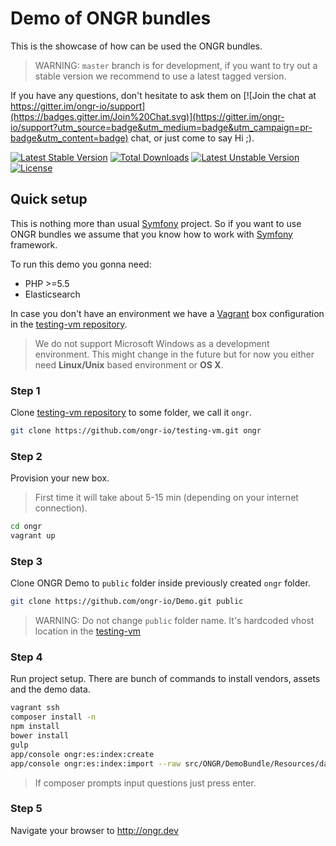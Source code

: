 # Demo of ONGR bundles

This is the showcase of how can be used the ONGR bundles.

> WARNING: `master` branch is for development, if you want to try out a stable version we recommend to use a latest tagged version.

If you have any questions, don't hesitate to ask them on [![Join the chat at https://gitter.im/ongr-io/support](https://badges.gitter.im/Join%20Chat.svg)](https://gitter.im/ongr-io/support?utm_source=badge&utm_medium=badge&utm_campaign=pr-badge&utm_content=badge)
 chat, or just come to say Hi ;).

[![Latest Stable Version](https://poser.pugx.org/ongr-io/Demo/v/stable)](https://packagist.org/packages/ongr-io/Demo)
[![Total Downloads](https://poser.pugx.org/ongr-io/Demo/downloads)](https://packagist.org/packages/ongr-io/Demo)
[![Latest Unstable Version](https://poser.pugx.org/ongr-io/Demo/v/unstable)](https://packagist.org/packages/ongr-io/Demo)
[![License](https://poser.pugx.org/ongr-io/Demo/license)](https://packagist.org/packages/ongr-io/Demo)


## Quick setup

This is nothing more than usual [Symfony](https://github.com/symfony/symfony-standard) project. 
So if you want to use ONGR bundles we assume that you know how to work with [Symfony](https://github.com/symfony/symfony) framework.

To run this demo you gonna need:
* PHP >=5.5
* Elasticsearch
    
In case you don't have an environment we have a [Vagrant](https://www.vagrantup.com) box configuration in the [testing-vm repository](https://github.com/ongr-io/testing-vm).

> We do not support Microsoft Windows as a development environment. This might change in the future but for now you either need **Linux/Unix** based environment or **OS X**.
  
### Step 1

Clone [testing-vm repository](https://github.com/ongr-io/testing-vm) to some folder, we call it `ongr`.

```bash
git clone https://github.com/ongr-io/testing-vm.git ongr
```

### Step 2

Provision your new box. 

> First time it will take about 5-15 min (depending on your internet connection).

```bash
cd ongr
vagrant up
```

### Step 3

Clone ONGR Demo to `public` folder inside previously created `ongr` folder.

```bash
git clone https://github.com/ongr-io/Demo.git public
```

> WARNING: Do not change `public` folder name. It's hardcoded vhost location in the [testing-vm](https://github.com/ongr-io/testing-vm)

### Step 4

Run project setup. There are bunch of commands to install vendors, assets and the demo data.

```bash
vagrant ssh
composer install -n
npm install
bower install
gulp
app/console ongr:es:index:create
app/console ongr:es:index:import --raw src/ONGR/DemoBundle/Resources/data/ongr.json
```

> If composer prompts input questions just press enter.

### Step 5

Navigate your browser to http://ongr.dev

